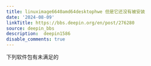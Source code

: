 ```yaml
---
title: linuximage6640amd64desktophwe 但是它还没有被安装
date: '2024-08-09'
linkTitle: https://bbs.deepin.org/en/post/276280
source: deepin_bbs
description:  deepin1586 
disable_comments: true
---
```

下列软件包有未满足的
